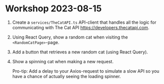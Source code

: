 # Workshop 2023-08-15

1. Create a `services/TheCatAPI.ts` API-client that handles all the logic for communicating with The Cat API <https://developers.thecatapi.com>.

2. Using React Query, show a random cat when visiting the `<RandomCatPage>`-page.

3. Add a button that retrieves a new random cat (using React Query).

4. Show a spinning cat when making a new request.

    Pro-tip: Add a delay to your Axios-request to simulate a slow API so you have a chance of actually seeing the loading spinner.
